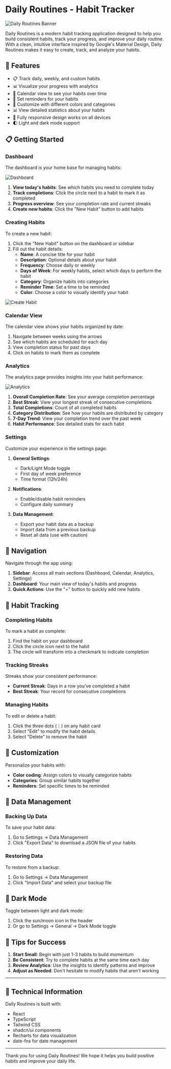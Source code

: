 
# Daily Routines - Habit Tracker

![Daily Routines Banner](https://images.unsplash.com/photo-1486312338219-ce68d2c6f44d?ixlib=rb-4.0.3&auto=format&fit=crop&w=1200&h=400&q=80)

Daily Routines is a modern habit tracking application designed to help you build consistent habits, track your progress, and improve your daily routine. With a clean, intuitive interface inspired by Google's Material Design, Daily Routines makes it easy to create, track, and analyze your habits.

## 📱 Features

- 📋 Track daily, weekly, and custom habits
- 📊 Visualize your progress with analytics
- 📅 Calendar view to see your habits over time
- 🔔 Set reminders for your habits
- 🎨 Customize with different colors and categories
- 📊 View detailed statistics about your habits
- 📱 Fully responsive design works on all devices
- 🌓 Light and dark mode support

## 📋 Getting Started

### Dashboard

The dashboard is your home base for managing habits:

![Dashboard](https://images.unsplash.com/photo-1488590528505-98d2b5aba04b?ixlib=rb-4.0.3&auto=format&fit=crop&w=800&h=400&q=80)

1. **View today's habits**: See which habits you need to complete today
2. **Track completions**: Click the circle next to a habit to mark it as completed
3. **Progress overview**: See your completion rate and current streaks
4. **Create new habits**: Click the "New Habit" button to add habits

### Creating Habits

To create a new habit:

1. Click the "New Habit" button on the dashboard or sidebar
2. Fill out the habit details:
   - **Name**: A concise title for your habit
   - **Description**: Optional details about your habit
   - **Frequency**: Choose daily or weekly
   - **Days of Week**: For weekly habits, select which days to perform the habit
   - **Category**: Organize habits into categories
   - **Reminder Time**: Set a time to be reminded
   - **Color**: Choose a color to visually identify your habit

![Create Habit](https://images.unsplash.com/photo-1470813740244-df37b8c1edcb?ixlib=rb-4.0.3&auto=format&fit=crop&w=800&h=400&q=80)

### Calendar View

The calendar view shows your habits organized by date:

1. Navigate between weeks using the arrows
2. See which habits are scheduled for each day
3. View completion status for past days
4. Click on habits to mark them as complete

### Analytics

The analytics page provides insights into your habit performance:

![Analytics](https://images.unsplash.com/photo-1487058792275-0ad4aaf24ca7?ixlib=rb-4.0.3&auto=format&fit=crop&w=800&h=400&q=80)

1. **Overall Completion Rate**: See your average completion percentage
2. **Best Streak**: View your longest streak of consecutive completions
3. **Total Completions**: Count of all completed habits
4. **Category Distribution**: See how your habits are distributed by category
5. **7-Day Trend**: View your completion trend over the past week
6. **Habit Performance**: See detailed stats for each habit

### Settings

Customize your experience in the settings page:

1. **General Settings**:
   - Dark/Light Mode toggle
   - First day of week preference
   - Time format (12h/24h)

2. **Notifications**:
   - Enable/disable habit reminders
   - Configure daily summary

3. **Data Management**:
   - Export your habit data as a backup
   - Import data from a previous backup
   - Reset all data (use with caution)

## 📱 Navigation

Navigate through the app using:

1. **Sidebar**: Access all main sections (Dashboard, Calendar, Analytics, Settings)
2. **Dashboard**: Your main view of today's habits and progress
3. **Quick Actions**: Use the "+" button to quickly add new habits

## 🔄 Habit Tracking

### Completing Habits

To mark a habit as complete:
1. Find the habit on your dashboard
2. Click the circle icon next to the habit
3. The circle will transform into a checkmark to indicate completion

### Tracking Streaks

Streaks show your consistent performance:
- **Current Streak**: Days in a row you've completed a habit
- **Best Streak**: Your record for consecutive completions

### Managing Habits

To edit or delete a habit:
1. Click the three dots (⋮) on any habit card
2. Select "Edit" to modify the habit details
3. Select "Delete" to remove the habit

## 🎨 Customization

Personalize your habits with:
- **Color coding**: Assign colors to visually categorize habits
- **Categories**: Group similar habits together
- **Reminders**: Set specific times to be reminded

## 💾 Data Management

### Backing Up Data

To save your habit data:
1. Go to Settings → Data Management
2. Click "Export Data" to download a JSON file of your habits

### Restoring Data

To restore from a backup:
1. Go to Settings → Data Management
2. Click "Import Data" and select your backup file

## 🌙 Dark Mode

Toggle between light and dark mode:
1. Click the sun/moon icon in the header
2. Or go to Settings → General → Dark Mode toggle

## 🚀 Tips for Success

1. **Start Small**: Begin with just 1-3 habits to build momentum
2. **Be Consistent**: Try to complete habits at the same time each day
3. **Review Analytics**: Use the insights to identify patterns and improve
4. **Adjust as Needed**: Don't hesitate to modify habits that aren't working

---

## 📱 Technical Information

Daily Routines is built with:

- React
- TypeScript
- Tailwind CSS
- shadcn/ui components
- Recharts for data visualization
- date-fns for date management

---

Thank you for using Daily Routines! We hope it helps you build positive habits and improve your daily life.
